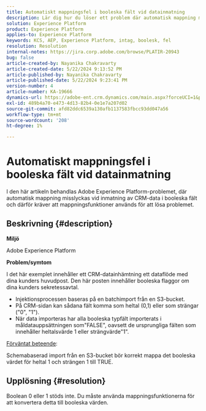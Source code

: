 ```yaml
---
title: Automatiskt mappningsfel i booleska fält vid datainmatning
description: Lär dig hur du löser ett problem där automatisk mappning misslyckas på booleska fält vid datainmatning
solution: Experience Platform
product: Experience Platform
applies-to: Experience Platform
keywords: KCS, AEP, Experience Platform, intag, boolesk, fel
resolution: Resolution
internal-notes: https://jira.corp.adobe.com/browse/PLATIR-20943
bug: false
article-created-by: Nayanika Chakravarty
article-created-date: 5/22/2024 9:13:52 PM
article-published-by: Nayanika Chakravarty
article-published-date: 5/22/2024 9:23:41 PM
version-number: 4
article-number: KA-19666
dynamics-url: https://adobe-ent.crm.dynamics.com/main.aspx?forceUCI=1&pagetype=entityrecord&etn=knowledgearticle&id=b41f0a30-8018-ef11-9f8a-6045bd026dc7
exl-id: 489b4a70-e473-4d13-82b4-0e1e7a207d02
source-git-commit: afd82ddc6539a130afb1137583fbcc93dd047a56
workflow-type: tm+mt
source-wordcount: '208'
ht-degree: 1%

---
```


# Automatiskt mappningsfel i booleska fält vid datainmatning


I den här artikeln behandlas Adobe Experience Platform-problemet, där automatisk mappning misslyckas vid inmatning av CRM-data i booleska fält och därför kräver att mappningsfunktioner används för att lösa problemet.

## Beskrivning {#description}


<b>Miljö</b>

Adobe Experience Platform

<b>Problem/symtom</b>

I det här exemplet innehåller ett CRM-datainhämtning ett dataflöde med dina kunders huvudpost. Den här posten innehåller booleska flaggor om dina kunders sekretessavtal.

- Injektionsprocessen baseras på en batchimport från en S3-bucket.
- På CRM-sidan kan sådana fält komma som heltal (0,1) eller som strängar (&quot;0&quot;, &quot;1&quot;).
- När data importeras har alla booleska typfält importerats i måldatauppsättningen som&quot;FALSE&quot;, oavsett de ursprungliga fälten som innehåller heltalsvärde 1 eller strängvärde&quot;1&quot;.


<u>Förväntat beteende</u>:

Schemabaserad import från en S3-bucket bör korrekt mappa det booleska värdet för heltal 1 och strängen 1 till TRUE.


## Upplösning {#resolution}


Boolean 0 eller 1 stöds inte. Du måste använda mappningsfunktionerna för att konvertera detta till booleska värden.
